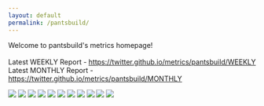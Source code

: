 ```yaml
---
layout: default
permalink: /pantsbuild/
---
```

Welcome to pantsbuild's metrics homepage!
<br><br>
Latest WEEKLY Report - <a href="https://twitter.github.io/metrics/pantsbuild/WEEKLY">https://twitter.github.io/metrics/pantsbuild/WEEKLY</a>
<br>
Latest MONTHLY Report - <a href="https://twitter.github.io/metrics/pantsbuild/MONTHLY">https://twitter.github.io/metrics/pantsbuild/MONTHLY</a>
<br>

<img src="{{ site.url }}{{ site.baseurl }}/graphs/pantsbuild/watchers.svg">
<img src="{{ site.url }}{{ site.baseurl }}/graphs/pantsbuild/no_of_repos.svg">
<img src="{{ site.url }}{{ site.baseurl }}/graphs/pantsbuild/issues.svg">
<img src="{{ site.url }}{{ site.baseurl }}/graphs/pantsbuild/openIssues.svg">
<img src="{{ site.url }}{{ site.baseurl }}/graphs/pantsbuild/pullRequests.svg">
<img src="{{ site.url }}{{ site.baseurl }}/graphs/pantsbuild/mergedPullRequests.svg">
<img src="{{ site.url }}{{ site.baseurl }}/graphs/pantsbuild/closedIssues.svg">
<img src="{{ site.url }}{{ site.baseurl }}/graphs/pantsbuild/closedPullRequests.svg">
<img src="{{ site.url }}{{ site.baseurl }}/graphs/pantsbuild/forkCount.svg">
<img src="{{ site.url }}{{ site.baseurl }}/graphs/pantsbuild/stargazers.svg">
<img src="{{ site.url }}{{ site.baseurl }}/graphs/pantsbuild/openPullRequests.svg">
